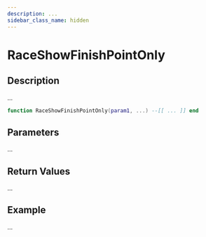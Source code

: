 ```yaml
---
description: ...
sidebar_class_name: hidden
---
```


# RaceShowFinishPointOnly

## Description

...

```lua
function RaceShowFinishPointOnly(param1, ...) --[[ ... ]] end
```

## Parameters

...

## Return Values

...

## Example

...

